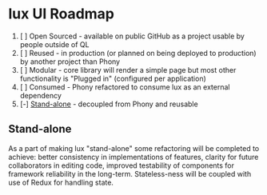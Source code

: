 lux UI Roadmap
==============

  1. [ ] Open Sourced - available on public GitHub as a project usable by people
      outside of QL
  2. [ ] Reused - in production (or planned on being deployed to production) by
      another project than Phony
  3. [ ] Modular - core library will render a simple page but most other
      functionality is "Plugged in" (configured per application)
  4. [ ] Consumed - Phony refactored to consume lux as an external dependency
  5. [-] [Stand-alone](#stand-alone) - decoupled from Phony and reusable

## Stand-alone

As a part of making lux "stand-alone" some refactoring will be completed to
achieve: better consistency in implementations of features, clarity for future
collaborators in editing code, improved testability of components for framework
reliability in the long-term. Stateless-ness will be coupled with use of Redux
for handling state.
